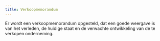 ```yaml
---
title: Verkoopmemorandum
---
```


Er wordt een verkoopmemorandum opgesteld, dat een goede weergave is van het verleden, de huidige staat en de verwachte ontwikkeling van de te verkopen onderneming.
